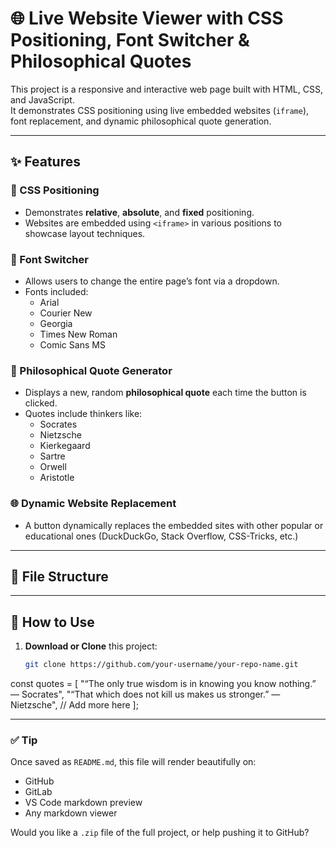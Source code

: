 # 🌐 Live Website Viewer with CSS Positioning, Font Switcher & Philosophical Quotes

This project is a responsive and interactive web page built with HTML, CSS, and JavaScript.  
It demonstrates CSS positioning using live embedded websites (`iframe`), font replacement, and dynamic philosophical quote generation.

---

## ✨ Features

### 🔲 CSS Positioning
- Demonstrates **relative**, **absolute**, and **fixed** positioning.
- Websites are embedded using `<iframe>` in various positions to showcase layout techniques.

### 🎨 Font Switcher
- Allows users to change the entire page’s font via a dropdown.
- Fonts included:
  - Arial
  - Courier New
  - Georgia
  - Times New Roman
  - Comic Sans MS

### 🧠 Philosophical Quote Generator
- Displays a new, random **philosophical quote** each time the button is clicked.
- Quotes include thinkers like:
  - Socrates
  - Nietzsche
  - Kierkegaard
  - Sartre
  - Orwell
  - Aristotle

### 🌐 Dynamic Website Replacement
- A button dynamically replaces the embedded sites with other popular or educational ones (DuckDuckGo, Stack Overflow, CSS-Tricks, etc.)

---

## 📁 File Structure


---

## 🚀 How to Use

1. **Download or Clone** this project:
   ```bash
   git clone https://github.com/your-username/your-repo-name.git
const quotes = [
  "“The only true wisdom is in knowing you know nothing.” — Socrates",
  "“That which does not kill us makes us stronger.” — Nietzsche",
  // Add more here
];

---

### ✅ Tip

Once saved as `README.md`, this file will render beautifully on:

- GitHub
- GitLab
- VS Code markdown preview
- Any markdown viewer

Would you like a `.zip` file of the full project, or help pushing it to GitHub?
